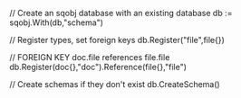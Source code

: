 




// Create an sqobj database with an existing database
db := sqobj.With(db,"schema")

// Register types, set foreign keys
db.Register("file",file{})

// FOREIGN KEY doc.file references file.file
db.Register(doc{},"doc").Reference(file{},"file")

// Create schemas if they don't exist
db.CreateSchema()

